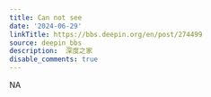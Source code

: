 ```yaml
---
title: Can not see
date: '2024-06-29'
linkTitle: https://bbs.deepin.org/en/post/274499
source: deepin_bbs
description:  深度之家 
disable_comments: true
---
```

NA
